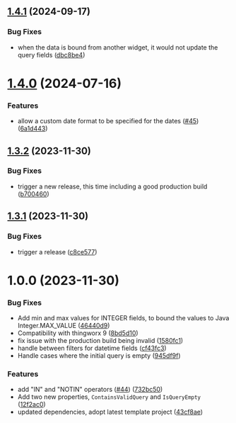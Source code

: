 ## [1.4.1](https://github.com/ptc-iot-sharing/QueryBuilderWidgetTWX/compare/v1.4.0...v1.4.1) (2024-09-17)


### Bug Fixes

* when the data is bound from another widget, it would not update the query fields ([dbc8be4](https://github.com/ptc-iot-sharing/QueryBuilderWidgetTWX/commit/dbc8be472143756cd9270d840251cecf83c46e0a))

# [1.4.0](https://github.com/ptc-iot-sharing/QueryBuilderWidgetTWX/compare/v1.3.2...v1.4.0) (2024-07-16)


### Features

* allow a custom date format to be specified for the dates ([#45](https://github.com/ptc-iot-sharing/QueryBuilderWidgetTWX/issues/45)) ([6a1d443](https://github.com/ptc-iot-sharing/QueryBuilderWidgetTWX/commit/6a1d4436ff069fb98027b3ece4eca2ace4c3e7dc))

## [1.3.2](https://github.com/ptc-iot-sharing/QueryBuilderWidgetTWX/compare/v1.3.1...v1.3.2) (2023-11-30)


### Bug Fixes

* trigger a new release, this time including a good production build ([b700460](https://github.com/ptc-iot-sharing/QueryBuilderWidgetTWX/commit/b700460f6b94fb92e3f207f134c56e6f9db0854b))

## [1.3.1](https://github.com/ptc-iot-sharing/QueryBuilderWidgetTWX/compare/v1.3.0...v1.3.1) (2023-11-30)


### Bug Fixes

* trigger a release ([c8ce577](https://github.com/ptc-iot-sharing/QueryBuilderWidgetTWX/commit/c8ce577999b09d79c235f15a5ecb5bd2accb774d))

# 1.0.0 (2023-11-30)


### Bug Fixes

* Add min and max values for INTEGER fields, to bound the values to Java Integer.MAX_VALUE ([46440d9](https://github.com/ptc-iot-sharing/QueryBuilderWidgetTWX/commit/46440d94b3e58a63f4ec91928efcb0a020ab8e9f))
* Compatibility with thingworx 9 ([8bd5d10](https://github.com/ptc-iot-sharing/QueryBuilderWidgetTWX/commit/8bd5d1019d8d8e55bc906d592a9d8ae8fada47bc))
* fix issue with the production build being invalid ([1580fc1](https://github.com/ptc-iot-sharing/QueryBuilderWidgetTWX/commit/1580fc14dfd19035b5bd3f73c08a678bf2b52d27))
* handle between filters for datetime fields ([cf43fc3](https://github.com/ptc-iot-sharing/QueryBuilderWidgetTWX/commit/cf43fc335e870f3f622a00d421de4687985a9875))
* Handle cases where the initial query is empty ([945df9f](https://github.com/ptc-iot-sharing/QueryBuilderWidgetTWX/commit/945df9fe9065732ecc19e5fa45a2a99d84e10882))


### Features

* add "IN" and "NOTIN" operators ([#44](https://github.com/ptc-iot-sharing/QueryBuilderWidgetTWX/issues/44)) ([732bc50](https://github.com/ptc-iot-sharing/QueryBuilderWidgetTWX/commit/732bc508e7350da87a91224bb76f74fef12ffe46))
* Add two new properties, `ContainsValidQuery` and `IsQueryEmpty` ([12f2ac0](https://github.com/ptc-iot-sharing/QueryBuilderWidgetTWX/commit/12f2ac081e3dcb08d9973626ae47038301d79daa))
* updated dependencies, adopt latest template project ([43cf8ae](https://github.com/ptc-iot-sharing/QueryBuilderWidgetTWX/commit/43cf8ae9dd1da7649c86f88c5c8acf23ff15851e))
